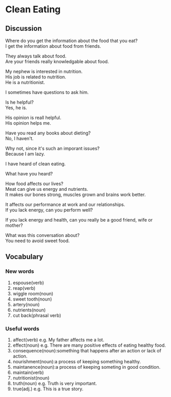 # Clean Eating
## Discussion
Where do you get the information about the food that you eat?  
I get the information about food from friends.  

They always talk about food.  
Are your friends really knowledgable about food.  

My nephew is interested in nutrition.  
His job is related to nutrition.  
He is a nutritionist.  

I sometimes have questions to ask him.  

Is he helpful?  
Yes, he is.  

His opinion is reall helpful.  
His opinion helps me.  

Have you read any books about dieting?  
No, I haven't.  

Why not, since it's such an imporant issues?  
Because I am lazy.  

I have heard of clean eating.  

What have you heard?  

How food affects our lives?  
Meat can give us energy and nutrients.  
It makes our bones strong, muscles grown and brains work better.  

It affects our performance at work and our relationships.  
If you lack energy, can you perform well?  

If you lack energy and health, can you really be a good friend, wife or mother?  

What was this conversation about?  
You need to avoid sweet food.  

## Vocabulary
### New words
1. espouse(verb)
1. reap(verb)
1. wiggle room(noun)
1. sweet tooth(noun)
1. artery(noun)
1. nutrients(noun)
1. cut back(phrasal verb)

### Useful words
1. affect(verb) e.g. My father affects me a lot.
1. effect(noun) e.g. There are many positive effects of eating healthy food.
1. consequence(noun):something that happens after an action or lack of action.
1. nourishment(noun):a process of keeping something healthy.
1. maintanence(noun):a process of keeping someting in good condition.
1. maintain(verb)
1. nutritionist(noun)
1. truth(noun) e.g. Truth is very important.
1. true(adj.) e.g. This is a true story.
